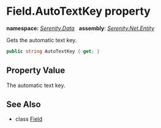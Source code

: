 # Field.AutoTextKey property
**namespace:** *[Serenity.Data](../../README.md#serenity.data-namespace)*   **assembly**: *[Serenity.Net.Entity](../../README.md)*

Gets the automatic text key.

```csharp
public string AutoTextKey { get; }
```

## Property Value

The automatic text key.

## See Also

* class [Field](../Field.md)